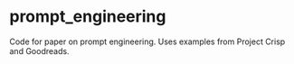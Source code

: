 # prompt_engineering
Code for paper on prompt engineering. Uses examples from Project Crisp and Goodreads.
